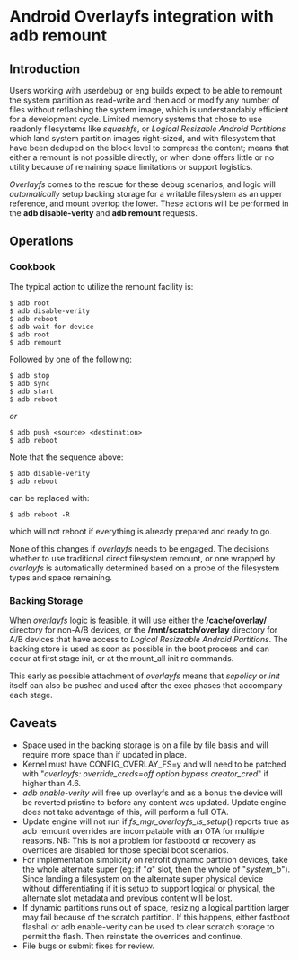 Android Overlayfs integration with adb remount
==============================================

Introduction
------------

Users working with userdebug or eng builds expect to be able to
remount the system partition as read-write and then add or modify
any number of files without reflashing the system image, which is
understandably efficient for a development cycle.
Limited memory systems that chose to use readonly filesystems like
*squashfs*, or *Logical Resizable Android Partitions* which land
system partition images right-sized, and with filesystem that have
been deduped on the block level to compress the content; means that
either a remount is not possible directly, or when done offers
little or no utility because of remaining space limitations or
support logistics.

*Overlayfs* comes to the rescue for these debug scenarios, and logic
will _automatically_ setup backing storage for a writable filesystem
as an upper reference, and mount overtop the lower.  These actions
will be performed in the **adb disable-verity** and **adb remount**
requests.

Operations
----------

### Cookbook

The typical action to utilize the remount facility is:

    $ adb root
    $ adb disable-verity
    $ adb reboot
    $ adb wait-for-device
    $ adb root
    $ adb remount

Followed by one of the following:

    $ adb stop
    $ adb sync
    $ adb start
    $ adb reboot

*or*

    $ adb push <source> <destination>
    $ adb reboot

Note that the sequence above:

    $ adb disable-verity
    $ adb reboot

can be replaced with:

    $ adb reboot -R

which will not reboot if everything is already prepared and ready
to go.

None of this changes if *overlayfs* needs to be engaged.
The decisions whether to use traditional direct filesystem remount,
or one wrapped by *overlayfs* is automatically determined based on
a probe of the filesystem types and space remaining.

### Backing Storage

When *overlayfs* logic is feasible, it will use either the
**/cache/overlay/** directory for non-A/B devices, or the
**/mnt/scratch/overlay** directory for A/B devices that have
access to *Logical Resizeable Android Partitions*.
The backing store is used as soon as possible in the boot
process and can occur at first stage init, or at the
mount_all init rc commands.

This early as possible attachment of *overlayfs* means that
*sepolicy* or *init* itself can also be pushed and used after
the exec phases that accompany each stage.

Caveats
-------

- Space used in the backing storage is on a file by file basis
  and will require more space than if updated in place.
- Kernel must have CONFIG_OVERLAY_FS=y and will need to be patched
  with "*overlayfs: override_creds=off option bypass creator_cred*"
  if higher than 4.6.
- *adb enable-verity* will free up overlayfs and as a bonus the
  device will be reverted pristine to before any content was updated.
  Update engine does not take advantage of this, will perform a full OTA.
- Update engine will not run if *fs_mgr_overlayfs_is_setup*() reports
  true as adb remount overrides are incompatable with an OTA for
  multiple reasons.
  NB: This is not a problem for fastbootd or recovery as overrides are
  disabled for those special boot scenarios.
- For implementation simplicity on retrofit dynamic partition devices,
  take the whole alternate super (eg: if "*a*" slot, then the whole of
  "*system_b*").
  Since landing a filesystem on the alternate super physical device
  without differentiating if it is setup to support logical or physical,
  the alternate slot metadata and previous content will be lost.
- If dynamic partitions runs out of space, resizing a logical
  partition larger may fail because of the scratch partition.
  If this happens, either fastboot flashall or adb enable-verity can
  be used to clear scratch storage to permit the flash.
  Then reinstate the overrides and continue.
- File bugs or submit fixes for review.
